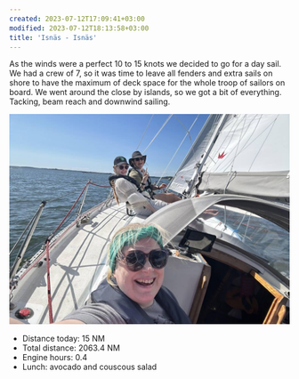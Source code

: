 ```yaml
---
created: 2023-07-12T17:09:41+03:00
modified: 2023-07-12T18:13:58+03:00
title: 'Isnäs - Isnäs'
---
```


As the winds were a perfect 10 to 15 knots we decided to go for a day sail. We had a crew of 7, so it was time to leave all fenders and extra sails on shore to have the maximum of deck space for the whole troop of sailors on board. We went around the close by islands, so we got a bit of everything. Tacking, beam reach and downwind sailing. 

![Image](../2023/c8d2948a2375317b8ad2f864184d4c01.jpg) 

* Distance today: 15 NM
* Total distance: 2063.4 NM
* Engine hours: 0.4
* Lunch: avocado and couscous salad
